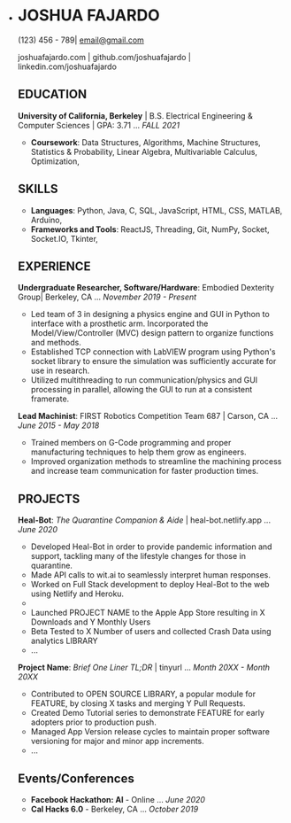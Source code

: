 * # JOSHUA FAJARDO

  (123) 456 - 789| email@gmail.com

  joshuafajardo.com | github.com/joshuafajardo | linkedin.com/joshuafajardo

  ## EDUCATION

  **University of California, Berkeley** | B.S. Electrical Engineering & Computer Sciences | GPA: 3.71 ... *FALL 2021*

  * **Coursework**: Data Structures, Algorithms, Machine Structures, Statistics & Probability, Linear Algebra, Multivariable Calculus, Optimization,

  ## SKILLS

  * **Languages**: Python, Java, C, SQL, JavaScript, HTML, CSS, MATLAB, Arduino,
  * **Frameworks and Tools**: ReactJS, Threading, Git, NumPy, Socket, Socket.IO, Tkinter,

  ## EXPERIENCE

  **Undergraduate Researcher, Software/Hardware**: Embodied Dexterity Group| Berkeley, CA ... *November 2019 - Present*

  * Led team of 3 in designing a physics engine and GUI in Python to interface with a prosthetic arm. Incorporated the Model/View/Controller (MVC) design pattern to organize functions and methods.
  * Established TCP connection with LabVIEW program using Python's socket library to ensure the simulation was sufficiently accurate for use in research.
  * Utilized multithreading to run communication/physics and GUI processing in parallel, allowing the GUI to run at a consistent framerate.

  **Lead Machinist**: FIRST Robotics Competition Team 687 | Carson, CA ... *June 2015 - May 2018*

  * Trained members on G-Code programming and proper manufacturing techniques to help them grow as engineers.
  * Improved organization methods to streamline the machining process and increase team communication for faster production times.

  ## PROJECTS

  **Heal-Bot**: *The Quarantine Companion & Aide* | heal-bot.netlify.app ... *June 2020*

  * Developed Heal-Bot in order to provide pandemic information and support, tackling many of the lifestyle changes for those in quarantine.
  * Made API calls to wit.ai to seamlessly interpret human responses.
  * Worked on Full Stack development to deploy Heal-Bot to the web using Netlify and Heroku.
  * 
  * Launched PROJECT NAME to the Apple App Store resulting in X Downloads and Y Monthly Users
  * Beta Tested to X Number of users and collected Crash Data using analytics LIBRARY
  * ...

  **Project Name**: *Brief One Liner TL;DR* | tinyurl ... *Month 20XX - Month 20XX*

  * Contributed to OPEN SOURCE LIBRARY, a popular module for FEATURE, by closing X tasks and merging Y Pull Requests.
  * Created Demo Tutorial series to demonstrate FEATURE for early adopters prior to production push.
  * Managed App Version release cycles to maintain proper software versioning for major and minor app increments.
  * ...

  ## Events/Conferences

  * **Facebook Hackathon: AI** - Online ... *June 2020*
  * **Cal Hacks 6.0** - Berkeley, CA ... *October 2019*
